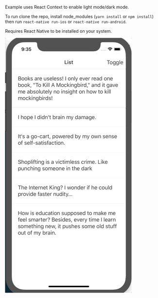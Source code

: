 Example uses React Context to enable light mode/dark mode.

To run clone the repo, install node_modules (`yarn install` or `npm install`) then run `react-native run-ios` or `react-native run-android`.

Requires React Native to be installed on your system.

![Demo](./assets/demo.gif)
